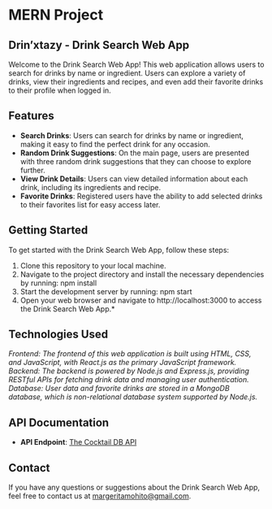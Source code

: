# MERN Project

## Drin’xtazy - Drink Search Web App

Welcome to the Drink Search Web App! This web application allows users to search for drinks by name or ingredient. Users can explore a variety of drinks, view their ingredients and recipes, and even add their favorite drinks to their profile when logged in.

## Features

- **Search Drinks**: Users can search for drinks by name or ingredient, making it easy to find the perfect drink for any occasion.
- **Random Drink Suggestions**: On the main page, users are presented with three random drink suggestions that they can choose to explore further.
- **View Drink Details**: Users can view detailed information about each drink, including its ingredients and recipe.
- **Favorite Drinks**: Registered users have the ability to add selected drinks to their favorites list for easy access later.

## Getting Started

To get started with the Drink Search Web App, follow these steps:

1. Clone this repository to your local machine.
2. Navigate to the project directory and install the necessary dependencies by running:
npm install
3. Start the development server by running:
npm start
4. Open your web browser and navigate to http://localhost:3000 to access the Drink Search Web App.*

## Technologies Used

*Frontend: The frontend of this web application is built using HTML, CSS, and JavaScript, with React.js as the primary JavaScript framework.
Backend: The backend is powered by Node.js and Express.js, providing RESTful APIs for fetching drink data and managing user authentication.
Database: User data and favorite drinks are stored in a MongoDB database, which is non-relational database system supported by Node.js.*

## API Documentation

- **API Endpoint**: [The Cocktail DB API](https://www.thecocktaildb.com/api.php)

## Contact

If you have any questions or suggestions about the Drink Search Web App, feel free to contact us at margeritamohito@gmail.com.
